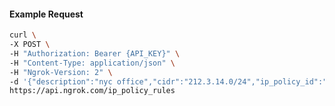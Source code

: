 <!-- Code generated for API Clients. DO NOT EDIT. -->

#### Example Request

```bash
curl \
-X POST \
-H "Authorization: Bearer {API_KEY}" \
-H "Content-Type: application/json" \
-H "Ngrok-Version: 2" \
-d '{"description":"nyc office","cidr":"212.3.14.0/24","ip_policy_id":"ipp_2XGwDU3MPac9821mNZ36PNN8Fmf","action":"allow"}' \
https://api.ngrok.com/ip_policy_rules
```
